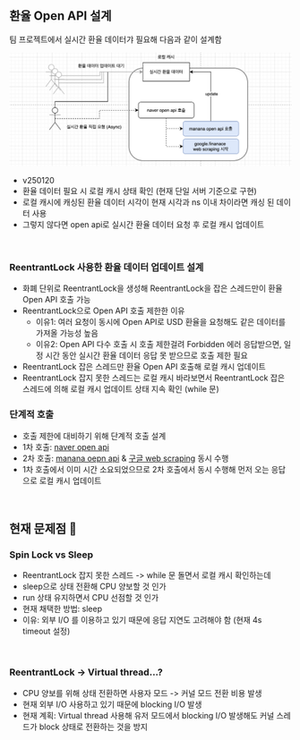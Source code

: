 ## 환율 Open API 설계

팀 프로젝트에서 실시간 환율 데이터갸 필요해 다음과 같이 설계함

![](/img/exchange-rate-open-api-design-v250120.png)

- v250120
- 환율 데이터 필요 시 로컬 캐시 상태 확인 (현재 단일 서버 기준으로 구현)
- 로컬 캐시에 캐싱된 환율 데이터 시각이 현재 시각과 ns 이내 차이라면 캐싱 된 데이터 사용
- 그렇지 않다면 open api로 실시간 환율 데이터 요청 후 로컬 캐시 업데이트
<br>

### ReentrantLock 사용한 환율 데이터 업데이트 설계

- 화폐 단위로 ReentrantLock을 생성해 ReentrantLock을 잡은 스레드만이 환율 Open API 호출 가능
- ReentrantLock으로 Open API 호출 제한한 이유
    - 이유1: 여러 요청이 동시에 Open API로 USD 환율을 요청해도 같은 데이터를 가져올 가능성 높음
    - 이유2: Open API 다수 호출 시 호출 제한걸려 Forbidden 에러 응답받으면, 일정 시간 동안 실시간 환율 데이터 응답 못 받으므로 호출 제한 필요
- ReentrantLock 잡은 스레드만 환율 Open API 호출해 로컬 캐시 업데이트
- ReentrantLock 잡지 못한 스레드는 로컬 캐시 바라보면서 ReentrantLock 잡은 스레드에 의해 로컬 캐시 업데이트 상태 지속 확인 (while 문)

### 단계적 호출
- 호출 제한에 대비하기 위해 단계적 호출 설계
- 1차 호출: [naver open api](https://m.search.naver.com/p/csearch/content/qapirender.nhn?key=calculator&pkid=141&q=%ED%99%98%EC%9C%A8&where=m&u1=keb&u6=standardUnit&u7=0&u3=USD&u4=KRW&u8=down&u2=1)
- 2차 호출: [manana oepn api](https://api.manana.kr/exchange) & [구글 web scraping](https://www.google.com/finance/quote/USD-KRW) 동시 수행
- 1차 호출에서 이미 시간 소요되었으므로 2차 호출에서 동시 수행해 먼저 오는 응답으로 로컬 캐시 업데이트

<br>

## 현재 문제점 🤔

### Spin Lock vs Sleep
- ReentrantLock 잡지 못한 스레드 -> while 문 돌면서 로컬 캐시 확인하는데
- sleep으로 상태 전환해 CPU 양보할 것 인가
- run 상태 유지하면서 CPU 선점할 것 인가
- 현재 채택한 방법: sleep 
- 이유: 외부 I/O 를 이용하고 있기 때문에 응답 지연도 고려해야 함 (현재 4s timeout 설정)

<br>

### ReentrantLock -> Virtual thread...?
- CPU 양보를 위해 상태 전환하면 사용자 모드 -> 커널 모드 전환 비용 발생
- 현재 외부 I/O 사용하고 있기 때문에 blocking I/O 발생
- 현재 계획: Virtual thread 사용해 유저 모드에서 blocking I/O 발생해도 커널 스레드가 block 상태로 전환하는 것을 방지 


